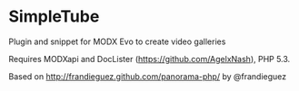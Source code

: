 SimpleTube
==========

Plugin and snippet for MODX Evo to create video galleries

Requires MODXapi and DocLister (https://github.com/AgelxNash), PHP 5.3.

Based on http://frandieguez.github.com/panorama-php/ by @frandieguez
